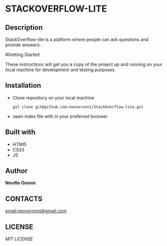 # STACKOVERFLOW-LITE

## Description

StackOverflow-lite is a platform where people can ask questions and provide answers. 

#Getting Started

These instructions will get you a copy of the project up and running on your local machine for development and testing purposes.

## Installation
* Clone repository on your local machine
  ```
  git clone git@github.com:nevooronni/StackOverflow-lite.git
  ```

* open index file with in your preferred broswer

## Built with
* HTMl5
* CSS3
* JS

## Author
**Neville Oronni**

## CONTACTS

[email:nevooronni@gmail.com](nevooronni@gmail.com)

## LICENSE

*MIT LICENSE*
